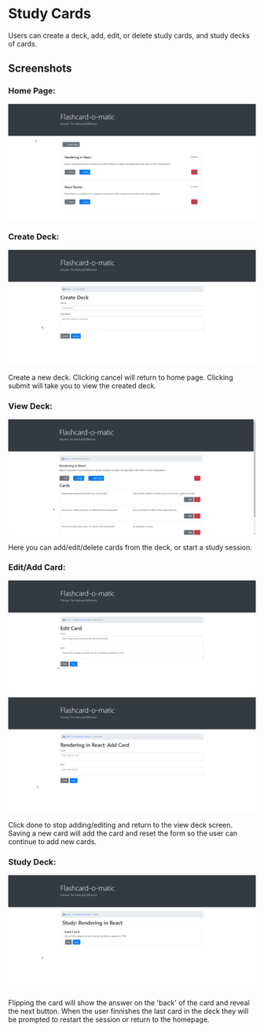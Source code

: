 # Study Cards
Users can create a deck, add, edit, or delete study cards, and study decks of cards.

## Screenshots

### Home Page:

![home page](screenshots/HomePage.png)

### Create Deck:

![create deck](screenshots/CreateDeck.png)

Create a new deck. Clicking cancel will return to home page. Clicking submit will take you to view the created deck.

### View Deck:

![view deck](screenshots/ViewDeck.png)

Here you can add/edit/delete cards from the deck, or start a study session.

### Edit/Add Card:

![edit card](screenshots/EditCard.png)
![add card](screenshots/AddCard.png)

Click done to stop adding/editing and return to the view deck screen. Saving a new card will add the card and reset the form so the user can continue to add new cards.

### Study Deck:

![study](screenshots/Study.png)

Flipping the card will show the answer on the 'back' of the card and reveal the next button. When the user finnishes the last card in the deck they will be prompted to restart the session or return to the homepage. 
